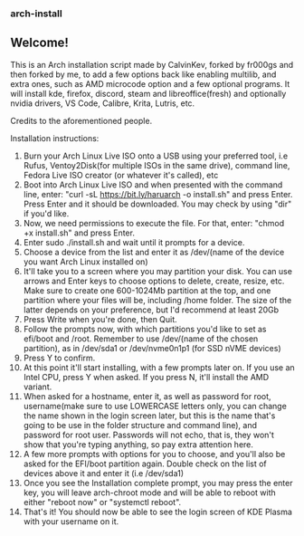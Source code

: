 ### arch-install

## Welcome!

This is an Arch installation script made by CalvinKev, forked by fr000gs and then forked by me, to add a few options back like enabling multilib, and extra ones, such as AMD microcode option and a few optional programs. It will install kde, firefox, discord, steam and libreoffice(fresh) and optionally nvidia drivers, VS Code, Calibre, Krita, Lutris, etc.

Credits to the aforementioned people.

Installation instructions:

1. Burn your Arch Linux Live ISO onto a USB using your preferred tool, i.e Rufus, Ventoy2Disk(for multiple ISOs in the same drive), command line, Fedora Live ISO creator (or whatever it's called), etc
2. Boot into Arch Linux Live ISO and when presented with the command line, enter: "curl -sL https://bit.ly/haruarch -o install.sh" and press Enter.
Press Enter and it should be downloaded. You may check by using "dir" if you'd like.
3. Now, we need permissions to execute the file. For that, enter: "chmod +x install.sh" and press Enter.
4. Enter sudo ./install.sh and wait until it prompts for a device.
5. Choose a device from the list and enter it as /dev/(name of the device you want Arch Linux installed on)
6. It'll take you to a screen where you may partition your disk. You can use arrows and Enter keys to choose options to delete, create, resize, etc. Make sure to create one 600-1024Mb partition at the top, and one partition where your files will be, including /home folder. The size of the latter depends on your preference, but I'd recommend at least 20Gb
7. Press Write when you're done, then Quit.
8. Follow the prompts now, with which partitions you'd like to set as efi/boot and /root. Remember to use /dev/(name of the chosen partition), as in /dev/sda1 or /dev/nvme0n1p1 (for SSD nVME devices)
9. Press Y to confirm.
10. At this point it'll start installing, with a few prompts later on. If you use an Intel CPU, press Y when asked. If you press N, it'll install the AMD variant. 
11. When asked for a hostname, enter it, as well as password for root, username(make sure to use LOWERCASE letters only, you can change the name shown in the login screen later, but this is the name that's going to be use in the folder structure and command line), and password for root user. Passwords will not echo, that is, they won't show that you're typing anything, so pay extra attention here.
12. A few more prompts with options for you to choose, and you'll also be asked for the EFI/boot partition again. Double check on the list of devices above it and enter it (i.e /dev/sda1)
13. Once you see the Installation complete prompt, you may press the enter key, you will leave arch-chroot mode and will be able to reboot with either "reboot now" or "systemctl reboot".
14. That's it! You should now be able to see the login screen of KDE Plasma with your username on it.

